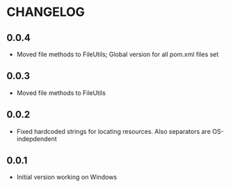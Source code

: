 #  CHANGELOG

## 0.0.4
- Moved file methods to FileUtils; Global version for all pom.xml files set


## 0.0.3
- Moved file methods to FileUtils

## 0.0.2
- Fixed hardcoded strings for locating resources. Also separators are OS-indepdendent

## 0.0.1
- Initial version working on Windows
